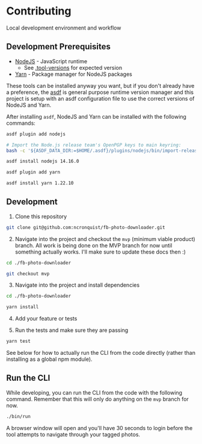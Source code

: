 # Contributing

Local development environment and workflow


## Development Prerequisites

- [NodeJS](https://nodejs.org/en/) - JavaScript runtime
  - See [.tool-versions](./.tool-versions) for expected version
- [Yarn](https://yarnpkg.com/) - Package manager for NodeJS packages

These tools can be installed anyway you want, but if you don't already have a preference, the [asdf](https://asdf-vm.com/#/) is general purpose runtime version manager and this project is setup with an asdf configuration file to use the correct versions of NodeJS and Yarn.

After installing `asdf`, NodeJS and Yarn can be installed with the following commands:

```sh
asdf plugin add nodejs

# Import the Node.js release team's OpenPGP keys to main keyring:
bash -c '${ASDF_DATA_DIR:=$HOME/.asdf}/plugins/nodejs/bin/import-release-team-keyring'

asdf install nodejs 14.16.0

asdf plugin add yarn

asdf install yarn 1.22.10
```


## Development

1. Clone this repository

```sh
git clone git@github.com:ncronquist/fb-photo-downloader.git
```

2. Navigate into the project and checkout the `mvp` (minimum viable product) branch. All work is being done on the MVP branch for now until something actually works. I'll make sure to update these docs then :)

```sh
cd ./fb-photo-downloader

git checkout mvp
```

3. Navigate into the project and install dependencies

```sh
cd ./fb-photo-downloader

yarn install
```

4. Add your feature or tests

5. Run the tests and make sure they are passing

```sh
yarn test
```

See below for how to actually run the CLI from the code directly (rather than installing as a global npm module).


## Run the CLI

While developing, you can run the CLI from the code with the following command. Remember that this will only do anything on the `mvp` branch for now.

```sh
./bin/run
```

A browser window will open and you'll have 30 seconds to login before the tool attempts to navigate through your tagged photos.
